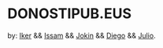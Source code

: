 # DONOSTIPUB.EUS
 
by: [Iker](https://github.com//thenetbeangang) && [Issam](https://github.com/issam-nz) && [Jokin](https://github.com//jokinnn) && [Diego](https://github.com/DiegoP2001) && [Julio](https://github.com/danjuaz).
